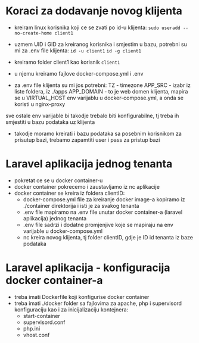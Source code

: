 # Koraci za dodavanje novog klijenta

- kreiram linux korisnika koji ce se zvati po id-u klijenta:
`sudo useradd --no-create-home client1`

- uzmem UID i GID za kreiranog korisnika i smjestim u bazu, potrebni su mi za .env file klijenta:
`id -u client1`
`id -g client1`

- kreiramo folder client1 kao korisnik `client1`
- u njemu kreiramo fajlove docker-compose.yml i .env

- za .env file klijenta su mi jos potrebni:
TZ - timezone
APP_SRC - izabr iz liste foldera, iz ./apps
APP_DOMAIN - to je web domen klijenta, mapira se u VIRTUAL_HOST env varijablu u docker-compose.yml, a onda se koristi u nginx-proxy

sve ostale env varijable bi takodje trebalo biti konfigurabilne, tj treba ih smjestiti u bazu podataka uz klijenta

- takodje moramo kreirati i bazu podataka sa posebnim korisnikom za prisutup bazi, trebamo zapamtiti user i pass za pristup bazi


# Laravel aplikacija jednog tenanta
- pokretat ce se u docker container-u
- docker container pokrecemo i zaustavljamo iz nc aplikacije
- docker container se kreira iz foldera clientID:
    - docker-compose.yml file za kreiranje docker image-a kopiramo iz ./container direktorija i isti je za svakog tenanta
    - .env file mapiramo na .env file unutar docker container-a (laravel aplikacija) jednog tenanta
    - .env file sadrzi i dodatne promjenjive koje se mapiraju na env varijable u docker-compose.yml
    - nc kreira novog klijenta, tj folder clientID, gdje je ID id tenanta iz baze podataka

# Laravel aplikacija - konfiguracija docker container-a
- treba imati Dockerfile koji konfigurise docker container
- treba imati ./docker folder sa fajlovima za apache, php i supervisord konfiguraciju kao i za inicijalizaciju kontejnera:
    - start-container
    - supervisord.conf
    - php.ini
    - vhost.conf


